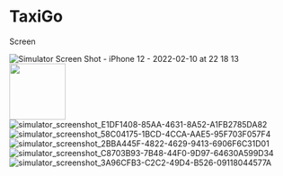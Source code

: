 # TaxiGo
Screen

![Simulator Screen Shot - iPhone 12 - 2022-02-10 at 22 18 13](https://user-images.githubusercontent.com/62817086/153437947-5d678405-b122-44aa-8bfa-96c7a7060667.png)
<img src="https://gyazo.com/eb5c5741b6a9a16c692170a41a49c858.png" width="100" height="100">
![simulator_screenshot_E1DF1408-85AA-4631-8A52-A1FB2785DA82](https://user-images.githubusercontent.com/62817086/153438069-f3b43ea4-01a8-41c8-ba58-1a6828e98834.png)
![simulator_screenshot_58C04175-1BCD-4CCA-AAE5-95F703F057F4](https://user-images.githubusercontent.com/62817086/153438090-1d418a2c-53ad-4d84-b070-b9b4537f3a29.png)
![simulator_screenshot_2BBA445F-4822-4629-9413-6906F6C31D01](https://user-images.githubusercontent.com/62817086/153438113-405e3f7f-fddd-46ae-a009-7cfdf4179a19.png)
![simulator_screenshot_C8703B93-7B48-44F0-9D97-64630A599D34](https://user-images.githubusercontent.com/62817086/153438150-90356072-4e48-44b6-8cb5-d0bdf8746f45.png)
![simulator_screenshot_3A96CFB3-C2C2-49D4-B526-09118044577A](https://user-images.githubusercontent.com/62817086/153438186-1c39c82f-5d80-4567-87cd-8a76a3577dc4.png)
